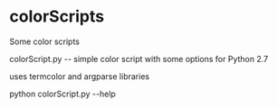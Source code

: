 # colorScripts
Some color scripts

colorScript.py --
simple color script with some options for Python 2.7

uses termcolor and argparse libraries

python colorScript.py --help
